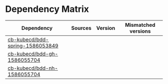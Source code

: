 # Dependency Matrix

Dependency | Sources | Version | Mismatched versions
---------- | ------- | ------- | -------------------
[cb-kubecd/bdd-spring-1586053849](https://github.com/cb-kubecd/bdd-spring-1586053849.git) |  | []() | 
[cb-kubecd/bdd-gh-1586055704](https://github.com/cb-kubecd/bdd-gh-1586055704.git) |  | []() | 
[cb-kubecd/bdd-nh-1586055704](https://github.com/cb-kubecd/bdd-nh-1586055704.git) |  | []() | 

